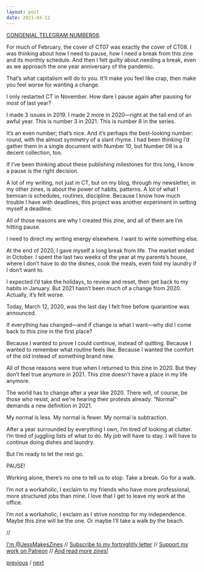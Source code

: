 ```yaml
---
layout: post
date: 2021-03-12
---
```


[CONGENIAL TELEGRAM NUMBER08](https://jessdriscoll.itch.io/congenial-telegram).

For much of February, the cover of CT07 was exactly the cover of CT08. I was thinking about how I need to pause, how I need a break from this zine and its monthly schedule. And then I felt guilty about needing a break, even as we approach the one year anniversary of the pandemic. 

That’s what capitalism will do to you. It’ll make you feel like crap, then make you feel worse for wanting a change. 

I only restarted CT in November. How dare I pause again after pausing for most of last year? 

I made 3 issues in 2019. I made 2 more in 2020—right at the tail end of an awful year. This is number 3 in 2021. This is number 8 in the series. 

It’s an even number; that’s nice. And it’s perhaps the best-looking number: round, with the almost symmetry of a slant rhyme. I had been thinking I’d gather them in a single document with Number 10, but Number 08 is a decent collection, too. 

If I’ve been thinking about these publishing milestones for this long, I know a pause is the right decision. 

A lot of my writing, not just in CT, but on my blog, through my newsletter, in my other zines, is about the power of habits, patterns. A lot of what I bemoan is schedules, routines, discipline. Because I know how much trouble I have with deadlines, this project was another experiment in setting myself a deadline. 

All of those reasons are why I created this zine, and all of them are I’m hitting pause. 

I need to direct my writing energy elsewhere. I want to write something else. 

At the end of 2020, I gave myself a long break from life. The market ended in October. I spent the last two weeks of the year at my parents’s house, where I don’t have to do the dishes, cook the meals, even fold my laundry if I don’t want to. 

I expected I’d take the holidays, to review and reset, then get back to my habits in January. But 2021 hasn’t been much of a change from 2020. Actually, it’s felt worse. 

Today, March 12, 2020, was the last day I felt free before quarantine was announced. 

If everything has changed—and if change is what I want—why did I come back to this zine in the first place? 

Because I wanted to prove I could continue, instead of quitting. Because I wanted to remember what routine feels like. Because I wanted the comfort of the old instead of something brand new. 

All of those reasons were true when I returned to this zine in 2020. But they don’t feel true anymore in 2021. This zine doesn’t have a place in my life anymore. 

The world has to change after a year like 2020. There will, of course, be those who resist, and we’re hearing their protests already. “Normal” demands a new definition in 2021. 

My normal is less. My normal is fewer. My normal is subtraction. 

After a year surrounded by everything I own, I’m tired of looking at clutter. I’m tired of juggling lists of what to do. My job will have to stay. I will have to continue doing dishes and laundry. 

But I’m ready to let the rest go. 

PAUSE! 

Working alone, there’s no one to tell us to stop. Take a break. Go for a walk. 

I’m not a workaholic, I exclaim to my friends who have more professional, more structured jobs than mine. I love that I get to leave my work at the office. 

I’m not a workaholic, I exclaim as I strive nonstop for my independence. Maybe this zine will be the one. Or maybe I’ll take a walk by the beach. 

//

[I'm @JessMakesZines](https://twitter.com/JessMakesZines) // [Subscribe to my fortnightly letter](http://tinyletter.com/jessdriscoll) // [Support my work on Patreon](https://www.patreon.com/jessdriscoll) // [And read more zines!](https://jessdriscoll.itch.io/)

<a href="{{page.previous.url}}">previous</a> / <a href="{{page.next.url}}">next</a>
